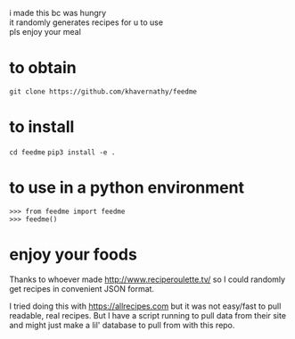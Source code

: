 i made this bc was hungry<br />
it randomly generates recipes for u to use<br />
pls enjoy your meal

# to obtain
`git clone https://github.com/khavernathy/feedme`

# to install
`cd feedme`
`pip3 install -e .`


# to use in a python environment
`>>> from feedme import feedme` <br />
`>>> feedme()`

# enjoy your foods
Thanks to whoever made http://www.reciperoulette.tv/ so I could randomly get recipes in convenient JSON format.

I tried doing this with https://allrecipes.com but it was not easy/fast to pull readable, real recipes.
But I have a script running to pull data from their site and might just make a lil' database to pull from with this repo.
